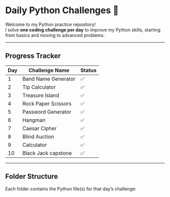 # Daily Python Challenges 🐍

Welcome to my Python practice repository!  
I solve **one coding challenge per day** to improve my Python skills, starting from basics and moving to advanced problems.

---

## Progress Tracker

| Day | Challenge Name                | Status |
|-----|-------------------------------|--------|
| 1   | Band Name Generator           | ✅     |
| 2   | Tip Calculator                | ✅     |
| 3   | Treasure Island               | ✅     |
| 4   | Rock Paper Scissors           | ✅     |
| 5   | Password Generator            | ✅     |
| 6   | Hangman                       | ✅     |
| 7   | Caesar Cipher                 | ✅     |
| 8   | Blind Auction                 | ✅     |
| 9   | Calculator                    | ✅     |
| 10  | Black Jack capstone           | ✅     |



---

## Folder Structure
Each folder contains the Python file(s) for that day’s challenge:

